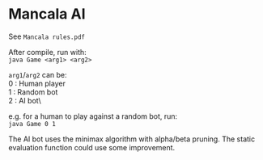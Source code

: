 # Mancala AI

See `Mancala rules.pdf`

After compile, run with:\
`java Game <arg1> <arg2>`

`arg1`/`arg2` can be:\
0 : Human player\
1 : Random bot\
2 : AI bot\

e.g. for a human to play against a random bot, run:\
`java Game 0 1`

The AI bot uses the minimax algorithm with alpha/beta pruning. The static evaluation function could use some improvement.
